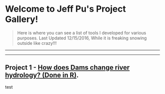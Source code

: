# Welcome to Jeff Pu's Project Gallery! 
>Here is where you can see a list of tools I developed for various purposes.
>Last Updated 12/15/2016, While it is freaking snowing outside like crazy!!!

---
---

## Project 1 - [How does Dams change river hydrology? (Done in R)](https://gp86041.github.io/gepuprojects.github.io/project1).



test
